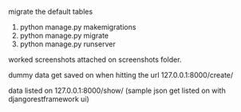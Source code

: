 

migrate the default tables 

1) python manage.py makemigrations
2) python manage.py migrate
3) python manage.py runserver 

worked screenshots attached on screenshots folder.

dummy data get saved on when hitting the url 127.0.0.1:8000/create/

data listed on 127.0.0.1:8000/show/ (sample json get listed on with djangorestframework ui)